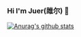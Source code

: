 ### Hi I'm Juer(雎尔) 👋
[![Anurag's github stats](https://github-readme-stats.vercel.app/api?username=Guohao8)](https://github.com/anuraghazra/github-readme-stats)


